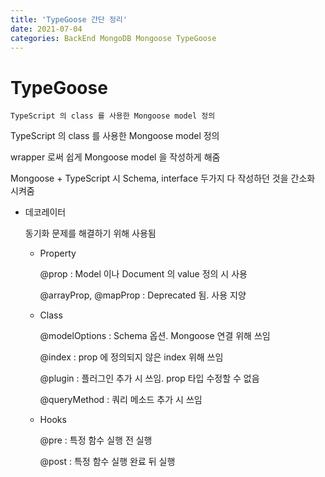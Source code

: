 ```yaml
---
title: 'TypeGoose 간단 정리'
date: 2021-07-04
categories: BackEnd MongoDB Mongoose TypeGoose
---
```


# TypeGoose

    TypeScript 의 class 를 사용한 Mongoose model 정의

TypeScript 의 class 를 사용한 Mongoose model 정의

wrapper 로써 쉽게 Mongoose model 을 작성하게 해줌

Mongoose + TypeScript 시 Schema, interface 두가지 다 작성하던 것을 간소화 시켜줌

- 데코레이터

  동기화 문제를 해결하기 위해 사용됨

  - Property

    @prop : Model 이나 Document 의 value 정의 시 사용

    @arrayProp, @mapProp : Deprecated 됨. 사용 지양

  - Class

    @modelOptions : Schema 옵션. Mongoose 연결 위해 쓰임

    @index : prop 에 정의되지 않은 index 위해 쓰임

    @plugin : 플러그인 추가 시 쓰임. prop 타입 수정할 수 없음

    @queryMethod : 쿼리 메소드 추가 시 쓰임

  - Hooks

    @pre : 특정 함수 실행 전 실행

    @post : 특정 함수 실행 완료 뒤 실행
